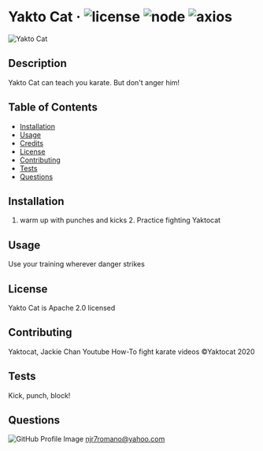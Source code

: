 # Yakto Cat &middot; ![license](https://img.shields.io/badge/license-Apache%202.0-blue) ![node](https://img.shields.io/badge/node-16.13.1-blue) ![axios](https://img.shields.io/badge/axios-7.4.5-blue) 
![Yakto Cat](https://octodex.github.com/images/yaktocat.png) 
## Description 
Yakto Cat can teach you karate. But don't anger him! 
## Table of Contents 
* [Installation](#installation) 
* [Usage](#usage) 
* [Credits](#credits) 
* [License](#license) 
* [Contributing](#contributing) 
* [Tests](#tests) 
* [Questions](#questions) 
 
## Installation 
1. warm up with punches and kicks 2. Practice fighting Yaktocat 
## Usage 
Use your training wherever danger strikes 
## License 
Yakto Cat is Apache 2.0 licensed 
## Contributing 
Yaktocat, Jackie Chan 
Youtube How-To fight karate videos 
&copy;Yaktocat 2020 
## Tests 
Kick, punch, block! 
## Questions 
![GitHub Profile Image](https://avatars.githubusercontent.com/u/6642173?) 
 [njr7romano@yahoo.com](njr7romano@yahoo.com)